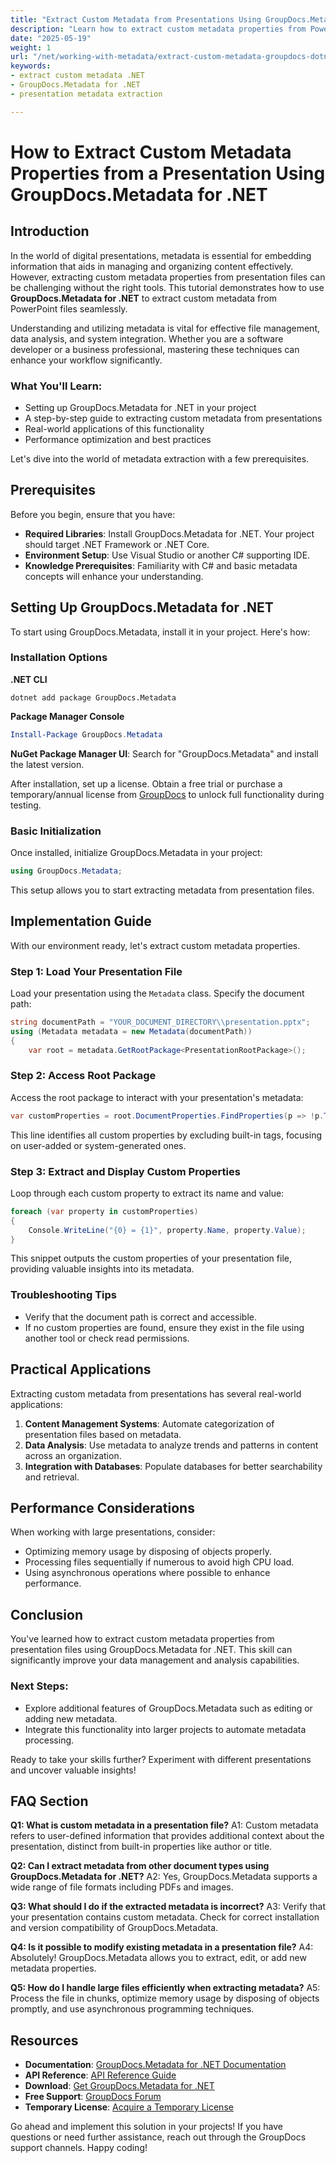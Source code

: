 ```yaml
---
title: "Extract Custom Metadata from Presentations Using GroupDocs.Metadata for .NET | Developer Guide"
description: "Learn how to extract custom metadata properties from PowerPoint presentations using GroupDocs.Metadata for .NET. Master file management and data integration with ease."
date: "2025-05-19"
weight: 1
url: "/net/working-with-metadata/extract-custom-metadata-groupdocs-dotnet-presentation/"
keywords:
- extract custom metadata .NET
- GroupDocs.Metadata for .NET
- presentation metadata extraction

---
```



# How to Extract Custom Metadata Properties from a Presentation Using GroupDocs.Metadata for .NET

## Introduction

In the world of digital presentations, metadata is essential for embedding information that aids in managing and organizing content effectively. However, extracting custom metadata properties from presentation files can be challenging without the right tools. This tutorial demonstrates how to use **GroupDocs.Metadata for .NET** to extract custom metadata from PowerPoint files seamlessly.

Understanding and utilizing metadata is vital for effective file management, data analysis, and system integration. Whether you are a software developer or a business professional, mastering these techniques can enhance your workflow significantly.

### What You'll Learn:
- Setting up GroupDocs.Metadata for .NET in your project
- A step-by-step guide to extracting custom metadata from presentations
- Real-world applications of this functionality
- Performance optimization and best practices

Let's dive into the world of metadata extraction with a few prerequisites.

## Prerequisites

Before you begin, ensure that you have:
- **Required Libraries**: Install GroupDocs.Metadata for .NET. Your project should target .NET Framework or .NET Core.
- **Environment Setup**: Use Visual Studio or another C# supporting IDE.
- **Knowledge Prerequisites**: Familiarity with C# and basic metadata concepts will enhance your understanding.

## Setting Up GroupDocs.Metadata for .NET

To start using GroupDocs.Metadata, install it in your project. Here's how:

### Installation Options

**.NET CLI**
```shell
dotnet add package GroupDocs.Metadata
```

**Package Manager Console**
```powershell
Install-Package GroupDocs.Metadata
```

**NuGet Package Manager UI**: Search for "GroupDocs.Metadata" and install the latest version.

After installation, set up a license. Obtain a free trial or purchase a temporary/annual license from [GroupDocs](https://purchase.groupdocs.com/temporary-license) to unlock full functionality during testing.

### Basic Initialization

Once installed, initialize GroupDocs.Metadata in your project:
```csharp
using GroupDocs.Metadata;
```
This setup allows you to start extracting metadata from presentation files.

## Implementation Guide

With our environment ready, let's extract custom metadata properties.

### Step 1: Load Your Presentation File

Load your presentation using the `Metadata` class. Specify the document path:
```csharp
string documentPath = "YOUR_DOCUMENT_DIRECTORY\\presentation.pptx";
using (Metadata metadata = new Metadata(documentPath))
{
    var root = metadata.GetRootPackage<PresentationRootPackage>();
```

### Step 2: Access Root Package

Access the root package to interact with your presentation's metadata:
```csharp
var customProperties = root.DocumentProperties.FindProperties(p => !p.Tags.Contains(Tags.Document.BuiltIn));
```
This line identifies all custom properties by excluding built-in tags, focusing on user-added or system-generated ones.

### Step 3: Extract and Display Custom Properties

Loop through each custom property to extract its name and value:
```csharp
foreach (var property in customProperties)
{
    Console.WriteLine("{0} = {1}", property.Name, property.Value);
}
```
This snippet outputs the custom properties of your presentation file, providing valuable insights into its metadata.

### Troubleshooting Tips
- Verify that the document path is correct and accessible.
- If no custom properties are found, ensure they exist in the file using another tool or check read permissions.

## Practical Applications

Extracting custom metadata from presentations has several real-world applications:
1. **Content Management Systems**: Automate categorization of presentation files based on metadata.
2. **Data Analysis**: Use metadata to analyze trends and patterns in content across an organization.
3. **Integration with Databases**: Populate databases for better searchability and retrieval.

## Performance Considerations

When working with large presentations, consider:
- Optimizing memory usage by disposing of objects properly.
- Processing files sequentially if numerous to avoid high CPU load.
- Using asynchronous operations where possible to enhance performance.

## Conclusion

You've learned how to extract custom metadata properties from presentation files using GroupDocs.Metadata for .NET. This skill can significantly improve your data management and analysis capabilities.

### Next Steps:
- Explore additional features of GroupDocs.Metadata such as editing or adding new metadata.
- Integrate this functionality into larger projects to automate metadata processing.

Ready to take your skills further? Experiment with different presentations and uncover valuable insights!

## FAQ Section

**Q1: What is custom metadata in a presentation file?**
A1: Custom metadata refers to user-defined information that provides additional context about the presentation, distinct from built-in properties like author or title.

**Q2: Can I extract metadata from other document types using GroupDocs.Metadata for .NET?**
A2: Yes, GroupDocs.Metadata supports a wide range of file formats including PDFs and images.

**Q3: What should I do if the extracted metadata is incorrect?**
A3: Verify that your presentation contains custom metadata. Check for correct installation and version compatibility of GroupDocs.Metadata.

**Q4: Is it possible to modify existing metadata in a presentation file?**
A4: Absolutely! GroupDocs.Metadata allows you to extract, edit, or add new metadata properties.

**Q5: How do I handle large files efficiently when extracting metadata?**
A5: Process the file in chunks, optimize memory usage by disposing of objects promptly, and use asynchronous programming techniques.

## Resources
- **Documentation**: [GroupDocs.Metadata for .NET Documentation](https://docs.groupdocs.com/metadata/net/)
- **API Reference**: [API Reference Guide](https://reference.groupdocs.com/metadata/net/)
- **Download**: [Get GroupDocs.Metadata for .NET](https://releases.groupdocs.com/metadata/net/)
- **Free Support**: [GroupDocs Forum](https://forum.groupdocs.com/c/metadata/)
- **Temporary License**: [Acquire a Temporary License](https://purchase.groupdocs.com/temporary-license)

Go ahead and implement this solution in your projects! If you have questions or need further assistance, reach out through the GroupDocs support channels. Happy coding!

